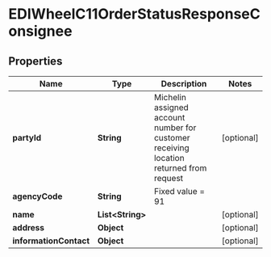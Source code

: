 

# EDIWheelC11OrderStatusResponseConsignee


## Properties

| Name | Type | Description | Notes |
|------------ | ------------- | ------------- | -------------|
|**partyId** | **String** | Michelin assigned account number for customer receiving location returned from request |  [optional] |
|**agencyCode** | **String** | Fixed value &#x3D; 91 |  |
|**name** | **List&lt;String&gt;** |  |  [optional] |
|**address** | **Object** |  |  [optional] |
|**informationContact** | **Object** |  |  [optional] |



